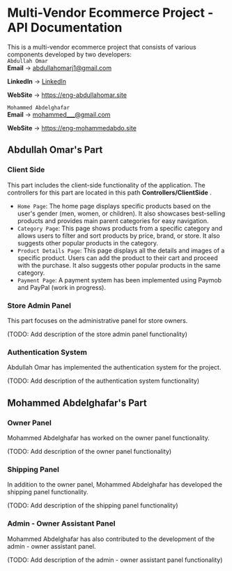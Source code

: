 # Multi-Vendor Ecommerce Project - API Documentation

This is a multi-vendor ecommerce project that consists of various components developed by two developers: <br>`Abdullah Omar` <br>**Email**   -> abdullahomarj1@gmail.com <br>

**LinkedIn** -> <a href="https://rb.gy/youkh1">LinkedIn</a> <br>

**WebSite** -> https://eng-abdullahomar.site  <br>

`Mohammed Abdelghafar` <br>**Email**   -> mohammed___@gmail.com  <br>

**WebSite** -> https://eng-mohammedabdo.site  <br>

## **Abdullah Omar's Part** 


### Client Side

This part includes the client-side functionality of the application. The controllers for this part are located in 
this path **Controllers/ClientSide** .

- `Home Page`: The home page displays specific products based on the user's gender (men, women, or children). It also showcases best-selling products and provides main parent categories for easy navigation.
- `Category Page`: This page shows products from a specific category and allows users to filter and sort products by price, brand, or store. It also suggests other popular products in the category.
- `Product Details Page`: This page displays all the details and images of a specific product. Users can add the product to their cart and proceed with the purchase. It also suggests other popular products in the same category.
- `Payment Page`: A payment system has been implemented using Paymob and PayPal (work in progress).

### Store Admin Panel

This part focuses on the administrative panel for store owners.

(TODO: Add description of the store admin panel functionality)

### Authentication System

Abdullah Omar has implemented the authentication system for the project.

(TODO: Add description of the authentication system functionality)

## 
## 
## 
## Mohammed Abdelghafar's Part



### Owner Panel

Mohammed Abdelghafar has worked on the owner panel functionality.

(TODO: Add description of the owner panel functionality)

### Shipping Panel

In addition to the owner panel, Mohammed Abdelghafar has developed the shipping panel functionality.

(TODO: Add description of the shipping panel functionality)

### Admin - Owner Assistant Panel

Mohammed Abdelghafar has also contributed to the development of the admin - owner assistant panel.

(TODO: Add description of the admin - owner assistant panel functionality)